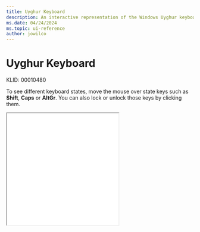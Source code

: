 ```yaml
---
title: Uyghur Keyboard
description: An interactive representation of the Windows Uyghur keyboard. To see different keyboard states, click or move the mouse over the state keys.
ms.date: 04/24/2024
ms.topic: ui-reference
author: jowilco
---
```


# Uyghur Keyboard

KLID: 00010480

To see different keyboard states, move the mouse over state keys such as **Shift**, **Caps** or **AltGr**. You can also lock or unlock those keys by clicking them.

<iframe src="kbdughr1.html" height="300"></iframe>
